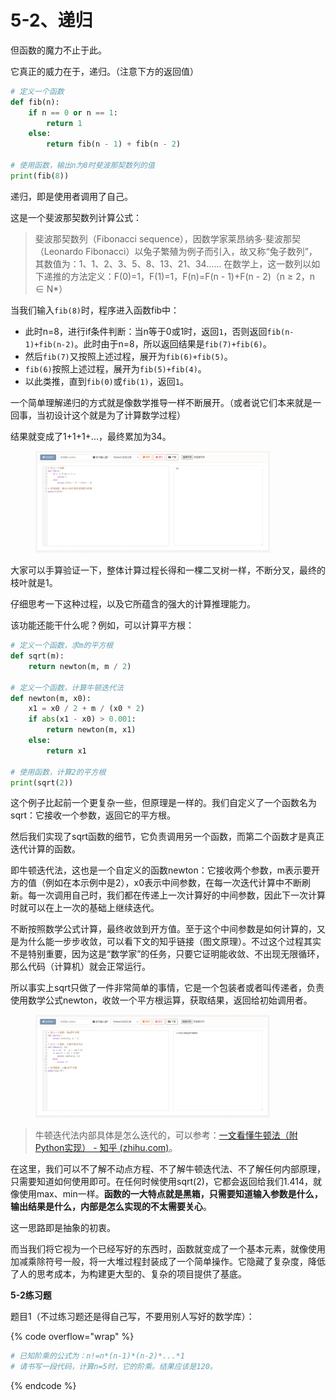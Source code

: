# 5-2、递归

但函数的魔力不止于此。

它真正的威力在于，递归。（注意下方的返回值）

```python
# 定义一个函数
def fib(n):
    if n == 0 or n == 1:
        return 1
    else:
        return fib(n - 1) + fib(n - 2)

# 使用函数，输出n为8时斐波那契数列的值
print(fib(8))
```

递归，即是使用者调用了自己。

这是一个斐波那契数列计算公式：

> 斐波那契数列（Fibonacci sequence），因数学家莱昂纳多·斐波那契（Leonardo Fibonacci）以兔子繁殖为例子而引入，故又称“兔子数列”，其数值为：1、1、2、3、5、8、13、21、34…… 在数学上，这一数列以如下递推的方法定义：F(0)=1，F(1)=1，F(n)=F(n - 1)+F(n - 2)（n ≥ 2，n ∈ N\*）

当我们输入`fib(8)`时，程序进入函数fib中：

* 此时n=8，进行if条件判断：当n等于0或1时，返回`1`，否则返回`fib(n-1)+fib(n-2)`。此时由于n=8，所以返回结果是`fib(7)+fib(6)`。
* 然后`fib(7)`又按照上述过程，展开为`fib(6)+fib(5)`。
* `fib(6)`按照上述过程，展开为`fib(5)+fib(4)`。
* 以此类推，直到`fib(0)`或`fib(1)`，返回`1`。

一个简单理解递归的方式就是像数学推导一样不断展开。（或者说它们本来就是一回事，当初设计这个就是为了计算数学过程）

结果就变成了1+1+1+...，最终累加为34。

<figure><img src="../.gitbook/assets/屏幕截图 2024-04-23 155002.png" alt="" width="375"><figcaption></figcaption></figure>

大家可以手算验证一下，整体计算过程长得和一棵二叉树一样，不断分叉，最终的枝叶就是1。

仔细思考一下这种过程，以及它所蕴含的强大的计算推理能力。

该功能还能干什么呢？例如，可以计算平方根：

```python
# 定义一个函数，求m的平方根
def sqrt(m):
    return newton(m, m / 2)

# 定义一个函数，计算牛顿迭代法
def newton(m, x0):
    x1 = x0 / 2 + m / (x0 * 2)
    if abs(x1 - x0) > 0.001:
        return newton(m, x1)
    else:
        return x1

# 使用函数，计算2的平方根
print(sqrt(2))
```

这个例子比起前一个更复杂一些，但原理是一样的。我们自定义了一个函数名为sqrt：它接收一个参数，返回它的平方根。

然后我们实现了sqrt函数的细节，它负责调用另一个函数，而第二个函数才是真正迭代计算的函数。

即牛顿迭代法，这也是一个自定义的函数newton：它接收两个参数，m表示要开方的值（例如在本示例中是2），x0表示中间参数，在每一次迭代计算中不断刷新。每一次调用自己时，我们都在传递上一次计算好的中间参数，因此下一次计算时就可以在上一次的基础上继续迭代。

不断按照数学公式计算，最终收敛到开方值。至于这个中间参数是如何计算的，又是为什么能一步步收敛，可以看下文的知乎链接（图文原理）。不过这个过程其实不是特别重要，因为这是“数学家”的任务，只要它证明能收敛、不出现无限循环，那么代码（计算机）就会正常运行。

所以事实上sqrt只做了一件非常简单的事情，它是一个包装者或者叫传递者，负责使用数学公式newton，收敛一个平方根运算，获取结果，返回给初始调用者。

<figure><img src="../.gitbook/assets/图片-20240422210644-t39vene.png" alt="" width="375"><figcaption></figcaption></figure>

> 牛顿迭代法内部具体是怎么迭代的，可以参考：[一文看懂牛顿法（附Python实现） - 知乎 (zhihu.com)](https://zhuanlan.zhihu.com/p/105265432)。

在这里，我们可以不了解不动点方程、不了解牛顿迭代法、不了解任何内部原理，只需要知道如何使用即可。在任何时候使用sqrt(2)，它都会返回给我们1.414，就像使用max、min一样。**函数的一大特点就是黑箱，只需要知道输入参数是什么，输出结果是什么，内部是怎么实现的不太需要关心**。

这一思路即是抽象的初衷。

而当我们将它视为一个已经写好的东西时，函数就变成了一个基本元素，就像使用加减乘除符号一般，将一大堆过程封装成了一个简单操作。它隐藏了复杂度，降低了人的思考成本，为构建更大型的、复杂的项目提供了基底。



**5-2练习题**

题目1（不过练习题还是得自己写，不要用别人写好的数学库）：

{% code overflow="wrap" %}
```python
# 已知阶乘的公式为：n!=n*(n-1)*(n-2)*...*1
# 请书写一段代码，计算n=5时，它的阶乘。结果应该是120。
```
{% endcode %}

